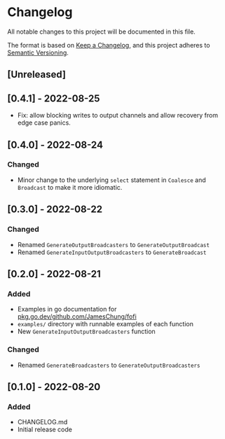 # Changelog
All notable changes to this project will be documented in this file.

The format is based on [Keep a Changelog](https://keepachangelog.com/en/1.0.0/),
and this project adheres to [Semantic Versioning](https://semver.org/spec/v2.0.0.html).

## [Unreleased]

## [0.4.1] - 2022-08-25
- Fix: allow blocking writes to output channels and allow recovery from edge case panics.

## [0.4.0] - 2022-08-24
### Changed
- Minor change to the underlying `select` statement in `Coalesce` and `Broadcast` to make it more idiomatic.

## [0.3.0] - 2022-08-22
### Changed
- Renamed `GenerateOutputBroadcasters` to `GenerateOutputBroadcast`
- Renamed `GenerateInputOutputBroadcasters` to `GenerateBroadcast`

## [0.2.0] - 2022-08-21
### Added
- Examples in go documentation for [pkg.go.dev/github.com/JamesChung/fofi](https://pkg.go.dev/github.com/JamesChung/fofi)
- `examples/` directory with runnable examples of each function
- New `GenerateInputOutputBroadcasters` function

### Changed
- Renamed `GenerateBroadcasters` to `GenerateOutputBroadcasters`

## [0.1.0] - 2022-08-20
### Added
- CHANGELOG.md
- Initial release code
